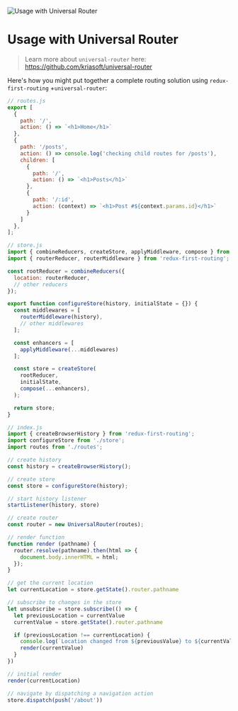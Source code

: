![Usage with Universal Router](https://camo.githubusercontent.com/381e787f15ad1f830a41d3e261157ae07d9f3999/687474703a2f2f692e696d6775722e636f6d2f557a51745934542e6a7067)

# Usage with Universal Router

> Learn more about `universal-router` here: https://github.com/kriasoft/universal-router

Here's how you might put together a complete routing solution using `redux-first-routing` +`universal-router`:

```js
// routes.js
export [
  {
    path: '/',
    action: () => `<h1>Home</h1>`
  },
  {
    path: '/posts',
    action: () => console.log('checking child routes for /posts'),
    children: [
      {
        path: '/',
        action: () => `<h1>Posts</h1>`
      },
      {
        path: '/:id',
        action: (context) => `<h1>Post #${context.params.id}</h1>`
      }
    ]
  },
];
```

```js
// store.js
import { combineReducers, createStore, applyMiddleware, compose } from 'redux';
import { routerReducer, routerMiddleware } from 'redux-first-routing';

const rootReducer = combineReducers({
  location: routerReducer,
  // other reducers
});

export function configureStore(history, initialState = {}) {
  const middlewares = [
    routerMiddleware(history),
    // other middlewares
  ];

  const enhancers = [
    applyMiddleware(...middlewares)
  ];

  const store = createStore(
    rootReducer,
    initialState,
    compose(...enhancers),
  );

  return store;
}
```

```js
// index.js
import { createBrowserHistory } from 'redux-first-routing';
import configureStore from './store';
import routes from './routes';

// create history
const history = createBrowserHistory();

// create store
const store = configureStore(history);

// start history listener
startListener(history, store)

// create router
const router = new UniversalRouter(routes);

// render function
function render (pathname) {
  router.resolve(pathname).then(html => {
    document.body.innerHTML = html;
  });
}

// get the current location
let currentLocation = store.getState().router.pathname

// subscribe to changes in the store
let unsubscribe = store.subscribe(() => {
  let previousLocation = currentValue
  currentValue = store.getState().router.pathname

  if (previousLocation !== currentLocation) {
    console.log(`Location changed from ${previousValue} to ${currentValue}`)
    render(currentValue)
  }
})

// initial render
render(currentLocation)

// navigate by dispatching a navigation action
store.dispatch(push('/about'))
```
